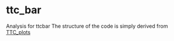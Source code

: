 # ttc_bar
Analysis for ttcbar
The structure of the code is simply derived from [TTC_plots](git@github.com:menglu21/TTC_plots.git/)
